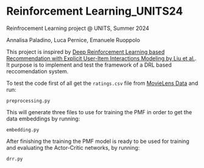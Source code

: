# Reinforcement Learning_UNITS24
Reinfrocement Learning project @ UNITS, Summer 2024

Annalisa Paladino, Luca Pernice, Emanuele Ruoppolo

This project is inspired by [Deep Reinforcement Learning based Recommendation with Explicit User-Item Interactions Modeling by Liu et al.](https://arxiv.org/abs/1810.12027). It purpose is to implement and test the framework of a DRL based reccomendation system.

To test the code first of all get the ```ratings.csv``` file from [MovieLens Data](https://www.kaggle.com/datasets/rounakbanik/the-movies-dataset) and run:

```
preprocessing.py

```

This will generate three files to use for training the PMF in order to get the data embeddings by running:
```
embedding.py

```

After finishing the training the PMF model is ready to be used for training and evaluating the Actor-Critic networks, by running:

```
drr.py

```
